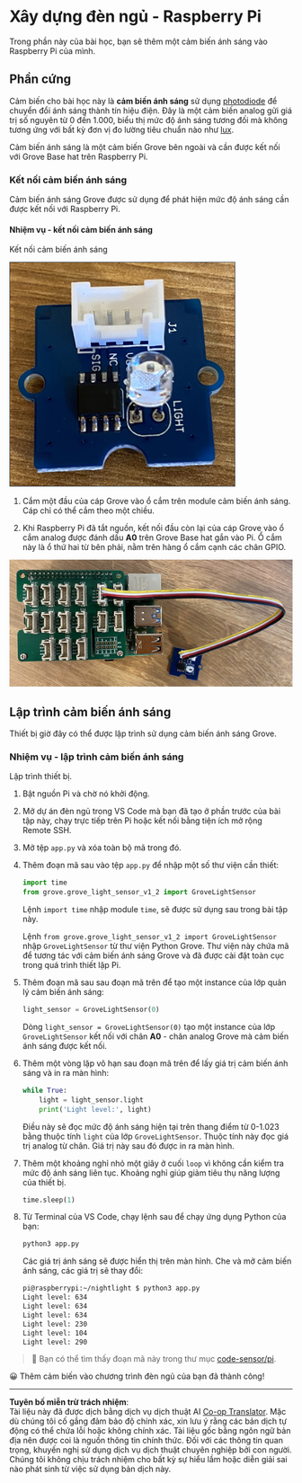 <!--
CO_OP_TRANSLATOR_METADATA:
{
  "original_hash": "ea733bd0cdf2479e082373f765a08678",
  "translation_date": "2025-08-27T22:24:15+00:00",
  "source_file": "1-getting-started/lessons/3-sensors-and-actuators/pi-sensor.md",
  "language_code": "vi"
}
-->
# Xây dựng đèn ngủ - Raspberry Pi

Trong phần này của bài học, bạn sẽ thêm một cảm biến ánh sáng vào Raspberry Pi của mình.

## Phần cứng

Cảm biến cho bài học này là **cảm biến ánh sáng** sử dụng [photodiode](https://wikipedia.org/wiki/Photodiode) để chuyển đổi ánh sáng thành tín hiệu điện. Đây là một cảm biến analog gửi giá trị số nguyên từ 0 đến 1.000, biểu thị mức độ ánh sáng tương đối mà không tương ứng với bất kỳ đơn vị đo lường tiêu chuẩn nào như [lux](https://wikipedia.org/wiki/Lux).

Cảm biến ánh sáng là một cảm biến Grove bên ngoài và cần được kết nối với Grove Base hat trên Raspberry Pi.

### Kết nối cảm biến ánh sáng

Cảm biến ánh sáng Grove được sử dụng để phát hiện mức độ ánh sáng cần được kết nối với Raspberry Pi.

#### Nhiệm vụ - kết nối cảm biến ánh sáng

Kết nối cảm biến ánh sáng

![Một cảm biến ánh sáng Grove](../../../../../translated_images/grove-light-sensor.b8127b7c434e632d6bcdb57587a14e9ef69a268a22df95d08628f62b8fa5505c.vi.png)

1. Cắm một đầu của cáp Grove vào ổ cắm trên module cảm biến ánh sáng. Cáp chỉ có thể cắm theo một chiều.

1. Khi Raspberry Pi đã tắt nguồn, kết nối đầu còn lại của cáp Grove vào ổ cắm analog được đánh dấu **A0** trên Grove Base hat gắn vào Pi. Ổ cắm này là ổ thứ hai từ bên phải, nằm trên hàng ổ cắm cạnh các chân GPIO.

![Cảm biến ánh sáng Grove được kết nối với ổ A0](../../../../../translated_images/pi-light-sensor.66cc1e31fa48cd7d5f23400d4b2119aa41508275cb7c778053a7923b4e972d7e.vi.png)

## Lập trình cảm biến ánh sáng

Thiết bị giờ đây có thể được lập trình sử dụng cảm biến ánh sáng Grove.

### Nhiệm vụ - lập trình cảm biến ánh sáng

Lập trình thiết bị.

1. Bật nguồn Pi và chờ nó khởi động.

1. Mở dự án đèn ngủ trong VS Code mà bạn đã tạo ở phần trước của bài tập này, chạy trực tiếp trên Pi hoặc kết nối bằng tiện ích mở rộng Remote SSH.

1. Mở tệp `app.py` và xóa toàn bộ mã trong đó.

1. Thêm đoạn mã sau vào tệp `app.py` để nhập một số thư viện cần thiết:

    ```python
    import time
    from grove.grove_light_sensor_v1_2 import GroveLightSensor
    ```

    Lệnh `import time` nhập module `time`, sẽ được sử dụng sau trong bài tập này.

    Lệnh `from grove.grove_light_sensor_v1_2 import GroveLightSensor` nhập `GroveLightSensor` từ thư viện Python Grove. Thư viện này chứa mã để tương tác với cảm biến ánh sáng Grove và đã được cài đặt toàn cục trong quá trình thiết lập Pi.

1. Thêm đoạn mã sau sau đoạn mã trên để tạo một instance của lớp quản lý cảm biến ánh sáng:

    ```python
    light_sensor = GroveLightSensor(0)
    ```

    Dòng `light_sensor = GroveLightSensor(0)` tạo một instance của lớp `GroveLightSensor` kết nối với chân **A0** - chân analog Grove mà cảm biến ánh sáng được kết nối.

1. Thêm một vòng lặp vô hạn sau đoạn mã trên để lấy giá trị cảm biến ánh sáng và in ra màn hình:

    ```python
    while True:
        light = light_sensor.light
        print('Light level:', light)
    ```

    Điều này sẽ đọc mức độ ánh sáng hiện tại trên thang điểm từ 0-1.023 bằng thuộc tính `light` của lớp `GroveLightSensor`. Thuộc tính này đọc giá trị analog từ chân. Giá trị này sau đó được in ra màn hình.

1. Thêm một khoảng nghỉ nhỏ một giây ở cuối `loop` vì không cần kiểm tra mức độ ánh sáng liên tục. Khoảng nghỉ giúp giảm tiêu thụ năng lượng của thiết bị.

    ```python
    time.sleep(1)
    ```

1. Từ Terminal của VS Code, chạy lệnh sau để chạy ứng dụng Python của bạn:

    ```sh
    python3 app.py
    ```

    Các giá trị ánh sáng sẽ được hiển thị trên màn hình. Che và mở cảm biến ánh sáng, các giá trị sẽ thay đổi:

    ```output
    pi@raspberrypi:~/nightlight $ python3 app.py 
    Light level: 634
    Light level: 634
    Light level: 634
    Light level: 230
    Light level: 104
    Light level: 290
    ```

> 💁 Bạn có thể tìm thấy đoạn mã này trong thư mục [code-sensor/pi](../../../../../1-getting-started/lessons/3-sensors-and-actuators/code-sensor/pi).

😀 Thêm cảm biến vào chương trình đèn ngủ của bạn đã thành công!

---

**Tuyên bố miễn trừ trách nhiệm**:  
Tài liệu này đã được dịch bằng dịch vụ dịch thuật AI [Co-op Translator](https://github.com/Azure/co-op-translator). Mặc dù chúng tôi cố gắng đảm bảo độ chính xác, xin lưu ý rằng các bản dịch tự động có thể chứa lỗi hoặc không chính xác. Tài liệu gốc bằng ngôn ngữ bản địa nên được coi là nguồn thông tin chính thức. Đối với các thông tin quan trọng, khuyến nghị sử dụng dịch vụ dịch thuật chuyên nghiệp bởi con người. Chúng tôi không chịu trách nhiệm cho bất kỳ sự hiểu lầm hoặc diễn giải sai nào phát sinh từ việc sử dụng bản dịch này.